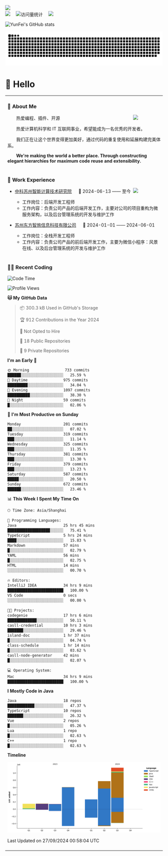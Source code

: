   <!-- dynamic typing effect 动态打字效果 -->
  <div>
    <a href="http://yunfei.plus">
      <img src="https://readme-typing-svg.demolab.com?font=Fira+Code&pause=1000&width=435&lines=console.log(%22Hello%2C%20World%22);祝您今天愉快!&center=true&size=27" />
    </a>
  </div>

  <div>
    <a href="http://yunfei.plus/"><img src="https://img.shields.io/badge/Website-博客-8c36db" /></a>&emsp;
    <!-- visitor -->
    <img src="https://komarev.com/ghpvc/?username=yunfeidog&label=Views&color=orange&style=flat" alt="访问量统计" />&emsp;
    <!-- wakatime -->    
    <a href="https://wakatime.com/@yunfeidog"><img src="https://wakatime.com/badge/user/42d0678c-368b-448b-9a77-5d21c5b55352.svg" /></a>
  </div>

![YunFei's GitHub stats](https://github-readme-stats.vercel.app/api?username=yunfeidog)

![snake](./dist/github-contribution-grid-snake.svg)

#  🙋 Hello

<table>


<tr><td>

### 🤺 About Me

<img align="right" width="88" src="https://cdn.jsdelivr.net/gh/yunfeidog/yunfeidog/assets/images/jobs.png" />

<p>&emsp;&emsp;热爱编程、插件、开源</p>
<p>&emsp;&emsp;热爱计算机科学和 IT 互联网事业，希望能成为一名优秀的开发者。</p>
<p>&emsp;&emsp;我们正在让这个世界变得更加美好，通过代码的重复使用和延展构建完美体系。</p>
<p>&emsp;&emsp;<strong>We're making the world a better place. Through constructing elegant hierarchies for maximum code reuse and extensibility.</strong></p>

</td></tr> 

<tr><td>

### 🏢 Work Experience

<img align="right" width="88" src="https://cdn.jsdelivr.net/gh/yunfeidog/yunfeidog/assets/images/yuanze.png" />

- [中科苏州智能计算技术研究院](http://iict.ac.cn/sy) &emsp; 📌 2024-06-13 —— 至今

  - 工作岗位：后端开发工程师
  - 工作内容：负责公司产品的后端开发工作，主要对公司的项目重构为微服务架构，以及后台管理系统的开发与维护工作

- [苏州东方智旅信息科技有限公司](http://www.leyoobao.com/) &emsp; 📌 2024-01-01 —— 2024-06-01

    - 工作岗位：全栈开发工程师
    - 工作内容：负责公司产品的前后端开发工作，主要为微信小程序：风景在线、以及后台管理系统的开发与维护工作


</td></tr>

<tr><td>

### 👩‍💻 Recent Coding
<!--START_SECTION:waka-->
![Code Time](http://img.shields.io/badge/Code%20Time-1%2C799%20hrs%2042%20mins-blue)

![Profile Views](http://img.shields.io/badge/Profile%20Views-0-blue)

**🐱 My GitHub Data** 

> 📦 300.3 kB Used in GitHub's Storage 
 > 
> 🏆 912 Contributions in the Year 2024
 > 
> 🚫 Not Opted to Hire
 > 
> 📜 18 Public Repositories 
 > 
> 🔑 9 Private Repositories 
 > 
**I'm an Early 🐤** 

```text
🌞 Morning                733 commits         ██████░░░░░░░░░░░░░░░░░░░   25.59 % 
🌆 Daytime                975 commits         █████████░░░░░░░░░░░░░░░░   34.04 % 
🌃 Evening                1097 commits        ██████████░░░░░░░░░░░░░░░   38.30 % 
🌙 Night                  59 commits          █░░░░░░░░░░░░░░░░░░░░░░░░   02.06 % 
```
📅 **I'm Most Productive on Sunday** 

```text
Monday                   201 commits         ██░░░░░░░░░░░░░░░░░░░░░░░   07.02 % 
Tuesday                  319 commits         ███░░░░░░░░░░░░░░░░░░░░░░   11.14 % 
Wednesday                325 commits         ███░░░░░░░░░░░░░░░░░░░░░░   11.35 % 
Thursday                 381 commits         ███░░░░░░░░░░░░░░░░░░░░░░   13.30 % 
Friday                   379 commits         ███░░░░░░░░░░░░░░░░░░░░░░   13.23 % 
Saturday                 587 commits         █████░░░░░░░░░░░░░░░░░░░░   20.50 % 
Sunday                   672 commits         ██████░░░░░░░░░░░░░░░░░░░   23.46 % 
```


📊 **This Week I Spent My Time On** 

```text
🕑︎ Time Zone: Asia/Shanghai

💬 Programming Languages: 
Java                     25 hrs 45 mins      ███████████████████░░░░░░   75.41 % 
TypeScript               5 hrs 24 mins       ████░░░░░░░░░░░░░░░░░░░░░   15.83 % 
Markdown                 57 mins             █░░░░░░░░░░░░░░░░░░░░░░░░   02.79 % 
YAML                     56 mins             █░░░░░░░░░░░░░░░░░░░░░░░░   02.75 % 
HTML                     14 mins             ░░░░░░░░░░░░░░░░░░░░░░░░░   00.70 % 

🔥 Editors: 
IntelliJ IDEA            34 hrs 9 mins       █████████████████████████   100.00 % 
VS Code                  0 secs              ░░░░░░░░░░░░░░░░░░░░░░░░░   00.00 % 

🐱‍💻 Projects: 
codegenie                17 hrs 6 mins       █████████████░░░░░░░░░░░░   50.11 % 
casll-credential         10 hrs 3 mins       ███████░░░░░░░░░░░░░░░░░░   29.46 % 
island-doc               1 hr 37 mins        █░░░░░░░░░░░░░░░░░░░░░░░░   04.74 % 
class-schedule           1 hr 14 mins        █░░░░░░░░░░░░░░░░░░░░░░░░   03.62 % 
casll-node-generator     42 mins             █░░░░░░░░░░░░░░░░░░░░░░░░   02.07 % 

💻 Operating System: 
Mac                      34 hrs 9 mins       █████████████████████████   100.00 % 
```

**I Mostly Code in Java** 

```text
Java                     18 repos            ████████████░░░░░░░░░░░░░   47.37 % 
TypeScript               10 repos            ███████░░░░░░░░░░░░░░░░░░   26.32 % 
Vue                      2 repos             █░░░░░░░░░░░░░░░░░░░░░░░░   05.26 % 
Lua                      1 repo              █░░░░░░░░░░░░░░░░░░░░░░░░   02.63 % 
C++                      1 repo              █░░░░░░░░░░░░░░░░░░░░░░░░   02.63 % 
```



**Timeline**

![Lines of Code chart](https://raw.githubusercontent.com/yunfeidog/yunfeidog/main/assets/bar_graph.png)


 Last Updated on 27/09/2024 00:58:04 UTC
<!--END_SECTION:waka-->

</td></tr>




<tr><td>

